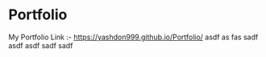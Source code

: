 # Portfolio
My Portfolio Link :-
https://yashdon999.github.io/Portfolio/
asdf
as
fas
sadf
asdf
asdf
sadf
sadf
